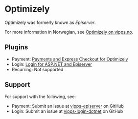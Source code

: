 <!-- START_METADATA
---
hide_table_of_contents: true
pagination_next: null
pagination_prev: null
---
END_METADATA -->

# Optimizely

Optimizely was formerly known as *Episerver*.

For more information in Norwegian, see [Optimizely on vipps.no](https://www.vipps.no/produkter-og-tjenester/bedrift/ta-betalt-paa-nett/ta-betalt-paa-nett/episerver/).

## Plugins

* Payment: [Payments and Express Checkout for Optimizely](https://developer.vippsmobilepay.com/docs/plugins-ext/episerver/)
* Login: [Login for ASP.NET and Episerver](https://developer.vippsmobilepay.com/docs/plugins-ext/login-dotnet/)
* Recurring: Not supported

## Support

For support with the following, see:

* Payment: Submit an issue at [vipps-episerver](https://github.com/vippsas/vipps-episerver) on GitHub
* Login: Submit an issue at [vipps-login-dotnet](https://github.com/vippsas/vipps-login-dotnet) on GitHub
